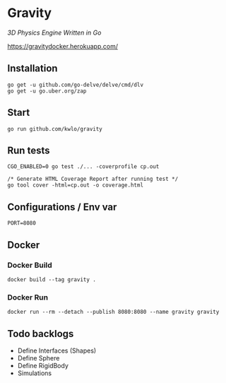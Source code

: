 # Gravity

*3D Physics Engine Written in Go*

https://gravitydocker.herokuapp.com/

## Installation

```
go get -u github.com/go-delve/delve/cmd/dlv
go get -u go.uber.org/zap
```

## Start

```
go run github.com/kwlo/gravity
```

## Run tests

```
CGO_ENABLED=0 go test ./... -coverprofile cp.out

/* Generate HTML Coverage Report after running test */
go tool cover -html=cp.out -o coverage.html
```

## Configurations / Env var

```
PORT=8080
```

## Docker

### Docker Build

```
docker build --tag gravity .
```

### Docker Run

```
docker run --rm --detach --publish 8080:8080 --name gravity gravity
```

## Todo backlogs

- Define Interfaces (Shapes)
- Define Sphere
- Define RigidBody
- Simulations
